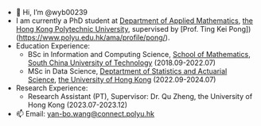 - 👋 Hi, I’m @wyb00239
- I am currently a PhD student at [Department of Applied Mathematics](https://www.polyu.edu.hk/ama/), [the Hong Kong Polytechnic University](https://www.polyu.edu.hk/), supervised by [Prof. Ting Kei Pong])(https://www.polyu.edu.hk/ama/profile/pong/).
- Education Experience:
  - BSc in Information and Computing Science, [School of Mathematics](http://www2.scut.edu.cn/math/), [South China University of Technology](https://www.scut.edu.cn/new/) (2018.09-2022.07)
  - MSc in Data Science, [Deptartment of Statistics and Actuarial Science](https://saasweb.hku.hk/), [the University of Hong Kong](https://www.hku.hk/) (2022.09-2024.07)
- Research Experience:
  - Research Assistant (PT), Supervisor: Dr. Qu Zheng, the University of Hong Kong (2023.07-2023.12)
- 📫 Email: <yan-bo.wang@connect.polyu.hk>
<!---
wyb00239/wyb00239 is a ✨ special ✨ repository because its `README.md` (this file) appears on your GitHub profile.
You can click the Preview link to take a look at your changes.
--->
